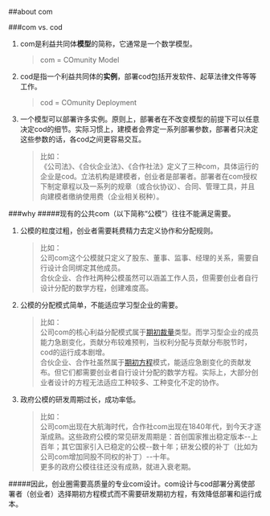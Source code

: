 ##about com


###com vs. cod
1. com是利益共同体**模型**的简称，它通常是一个数学模型。  

	>com = COmunity Model
2. cod是指一个利益共同体的**实例**，部署cod包括开发软件、起草法律文件等等工作。
	>cod = COmunity Deployment

3. 一个模型可以部署许多实例。原则上，部署者在不改变模型的前提下可以任意决定cod的细节。实际习惯上，建模者会界定一系列部署参数，部署者只决定这些参数的话，各cod之间更容易交互。
	>比如：  
	>《公司法》、《合伙企业法》、《合作社法》定义了三种com，具体运行的企业是cod。立法机构是建模者，创业者是部署者。部署者在com授权下制定章程以及一系列的规章（或合伙协议）、合同、管理工具，并且向建模者缴纳使用费（企业相关税种）。  

###why
#####现有的公共com（以下简称“公模”）往往不能满足需要。

1. 公模的粒度过粗，创业者需要耗费精力去定义协作和分配规则。

	> 比如：  
	> 公司com这个公模就只定义了股东、董事、监事、经理的关系，需要自行设计合同绑定其他成员。  
	> 合伙企业、合作社两种公模虽然可以涵盖工作人员，但需要创业者自行设计分配的数学方程，创建难度高。

2. 公模的分配模式简单，不能适应学习型企业的需要。

	>比如：  
	>公司com的核心利益分配模式属于[期初裁量](原型1406/huangyg.2001.原型1406.md#alloctype)类型。而学习型企业的成员能力急剧变化，贡献分布较难预判，当权利分配与贡献分布脱节时，cod的运行成本剧增。  
	>合伙企业、合作社虽然属于[期初方程](原型1406/huangyg.2001.原型1406.md#alloctype)模式，能适应急剧变化的贡献发布。但它们都需要创业者自行设计分配的数学方程。实际上，大部分创业者设计的方程无法适应工种较多、工种变化不定的协作。

3. 政府公模的研发周期过长，成功率低。

	>比如：  
	>公司com出现在大航海时代，合作社com出现在1840年代，到今天才逐渐成熟。这些政府公模的常见研发周期是：首创国家推出稳定版本--上百年；其它国家引入已稳定的公模--数十年；研发公模的补丁（比如为公司com增加同股不同权的补丁）--十年。  
	>更多的政府公模往往还没有成熟，就进入衰老期。

#####因此，创业圈需要高质量的专业com设计。com设计与cod部署分离使部署者（创业者）选择期初方程模式而不需要研发期初方程，有效降低部署和运行成本。

<!--
###how
1. 从而使针对特定行业甚至特定产品的专用com成为事实。
	>比如：  
	>一般创业者难以自行设计期初方程，被迫采取期初裁量甚至期末裁量模式。
	>
2. 具体部署方式有合同和纯数学两种。人工裁量成分越少，通过IT设备实现的com逻辑比例越高。

	>合同方式
2. 
3. 
4. 明确的
-->
